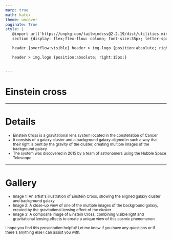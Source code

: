 ```yaml
---
marp: true
math: katex
theme: uncover
paginate: True
style: |
   @import url('https://unpkg.com/tailwindcss@2.2.19/dist/utilities.min.css');
   section {display: flex;flex-flow: column; font-size:35px; letter-spacing:1.4px;}

   header {overflow:visible} header > img.logo {position:absolute; right:15px;}

   header > img.logo {position:absolute; right:15px;}


---
```

<!-- backgroundImage: url('backgrounds/aaabstract (1).png') -->
<!-- _class: lead -->

 # **Einstein cross**

---
<style scoped>p,li {font-size:0.88em}</style>

 # Details
- Einstein Cross is a gravitational lens system located in the constellation of Cancer
- It consists of a galaxy cluster and a background galaxy aligned in such a way that their light is bent by the gravity of the cluster, creating multiple images of the background galaxy
- The system was discovered in 2015 by a team of astronomers using the Hubble Space Telescope


---
<style scoped>p,li {font-size:0.84em}</style>

 # Gallery
- Image 1: An artist's illustration of Einstein Cross, showing the aligned galaxy cluster and background galaxy
- Image 2: A close-up view of one of the multiple images of the background galaxy, created by the gravitational lensing effect of the cluster
- Image 3: A composite image of Einstein Cross, combining visible light and gravitational lensing effects to create a unique view of this cosmic phenomenon

I hope you find this presentation helpful! Let me know if you have any questions or if there's anything else I can assist you with.
